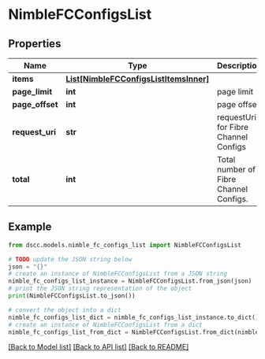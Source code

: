 # NimbleFCConfigsList


## Properties

Name | Type | Description | Notes
------------ | ------------- | ------------- | -------------
**items** | [**List[NimbleFCConfigsListItemsInner]**](NimbleFCConfigsListItemsInner.md) |  | [optional] 
**page_limit** | **int** | page limit | [optional] 
**page_offset** | **int** | page offset | [optional] 
**request_uri** | **str** | requestUri for  Fibre Channel Configs | [optional] 
**total** | **int** | Total number of Fibre Channel Configs. | [optional] 

## Example

```python
from dscc.models.nimble_fc_configs_list import NimbleFCConfigsList

# TODO update the JSON string below
json = "{}"
# create an instance of NimbleFCConfigsList from a JSON string
nimble_fc_configs_list_instance = NimbleFCConfigsList.from_json(json)
# print the JSON string representation of the object
print(NimbleFCConfigsList.to_json())

# convert the object into a dict
nimble_fc_configs_list_dict = nimble_fc_configs_list_instance.to_dict()
# create an instance of NimbleFCConfigsList from a dict
nimble_fc_configs_list_from_dict = NimbleFCConfigsList.from_dict(nimble_fc_configs_list_dict)
```
[[Back to Model list]](../README.md#documentation-for-models) [[Back to API list]](../README.md#documentation-for-api-endpoints) [[Back to README]](../README.md)


